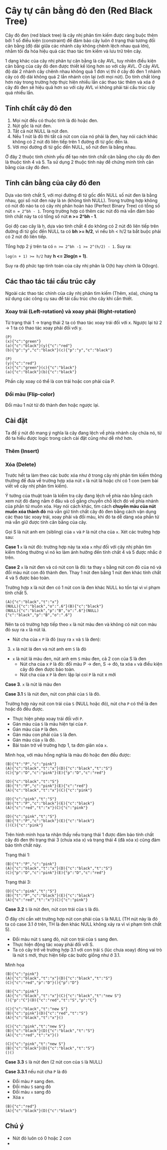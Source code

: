 # Cây tự cân bằng đỏ đen (Red Black Tree)

Cây đỏ đen (red black tree) là cây nhị phân tìm kiếm được ràng buộc thêm bởi 1 số điều kiện (constraint) để đảm bảo cây luôn ở trạng thái tương đối cân bằng (độ dài giữa các nhánh cây không chênh lệch nhau quá lớn), nhằm tối đa hóa hiệu quả các thao tác tìm kiếm và lưu trữ trên cây.

1 dạng khác của cây nhị phân tự cân bằng là cây AVL, tuy nhiên điều kiện cân bằng của cây đỏ đen được thiết kế lỏng hơn so với cây AVL. Ở cây AVL độ dài 2 nhánh cây chênh nhau không quá 1 đơn vị thì ở cây đỏ đen 1 nhánh cây có độ dài không quá 2 lần nhánh còn lại (với mọi nút). Do tính chất lỏng hơn này trong trường hợp thực hiện nhiều lần các thao tác thêm và xóa ở cây đỏ đen sẽ hiệu quả hơn so với cây AVL vì không phải tái cấu trúc cây quá nhiều lần.

## Tính chất cây đỏ đen

1. Mọi nút đều có thuộc tính là đỏ hoặc đen.
2. Nút gốc là nút đen.
3. Tất cả nút NULL là nút đen.
4. Nếu 1 nút là đỏ thì tất cả nút con của nó phải là đen, hay nói cách khác không có 2 nút đỏ liên tiếp trên 1 đường đi từ gốc đến lá.
5. Với mọi đường đi từ gốc đến NULL, số nút đen là bằng nhau.

Ở đây 2 thuộc tính chính yếu để tạo nên tính chất cân bằng cho cây đỏ đen là thuộc tính 4 và 5. Ta sử dụng 2 thuộc tính này để chứng minh tính cân bằng của cây đỏ đen.

## Tính cân bằng của cây đỏ đen

Dựa vào tính chất 5, với mọi đường đi từ gốc đến NULL số nút đen là bằng nhau, gọi số nút đen này là `bh` (không tính NULL). Trong trường hợp không có nút đỏ nào ta có cây nhị phân hoàn hảo (Perfect Binary Tree) có tổng số nút `n = 2^bh - 1`. Trong trường hợp có thêm các nút đỏ mà vẫn đảm bảo tính chất này ta có tổng số nút **n >= 2^bh - 1**.

Gọi độ cao cây là h, dựa vào tính chất 4 do không có 2 nút đỏ liên tiếp trên đường đi từ gốc đến NULL ta có **bh >= h/2**, vì nếu bh < h/2 ta bắt buộc phải có 2 nút đỏ liên tiếp.

Tổng hợp 2 ý trên ta có `n >= 2^bh -1 >= 2^(h/2) - 1`. Suy ra:

`log(n + 1) >= h/2` hay **h <= 2log(n + 1)**.

Suy ra độ phức tạp tính toán của cây nhị phân là O(h) hay chính là O(logn).

## Các thao tác tái cấu trúc cây

Ngoài các thao tác chính của cây nhị phân tìm kiếm (Thêm, xóa), chúng ta sử dụng các công cụ sau để tái cấu trúc cho cây khi cần thiết.

### Xoay trái (Left-rotation) và xoay phải (Right-rotation)

Từ trạng thái 1 -> trạng thái 2 ta có thao tác xoay trái đối với x. Ngược lại từ 2 -> 1 ta có thao tác xoay phải đối với y.

```[tree](size=34)
(P)
(x){"c":"green"}
(a){"c":"black"}(y){"c":"red"}
(b){"p":"y","c":"black"}(c){"p":"y","c":"black"}

(P)
(y){"c":"red"}
(x){"c":"green"}(c){"c":"black"}
(a){"c":"black"}(b){"c":"black"}
```

Phần cây xoay có thể là con trái hoặc con phải của P.

### Đổi màu (Flip-color)

Đổi màu 1 nút từ đỏ thành đen hoặc ngược lại.

## Cài đặt

Ta để ý nút đỏ mang ý nghĩa là cây đang lệch về phía nhánh cây chứa nó, từ đó ta hiểu được logic trong cách cài đặt cũng như dễ nhớ hơn.

### Thêm (Insert)



### Xóa (Delete)

Trước hết ta làm theo các bước xóa như ở trong cây nhị phân tìm kiếm thông thường để đưa về trường hợp xóa nút `x` là nút lá hoặc chỉ có 1 con (xem bài viết về cây nhị phân tìm kiếm).

Ý tưởng của thuật toán là kiểm tra cây đang lệch về phía nào bằng cách xem nút đỏ đang nằm ở đâu và cố gắng chuyển chỗ lệch đó về phía nhánh của phần tử muốn xóa. Hay nói cách khác, tìm cách **chuyển màu của nút muốn xóa thành đỏ** mà vẫn giữ tính chất cây đỏ đen bằng cách vận dụng các thao tác xoay trái, xoay phải và đổi màu, khi đó ta dễ dàng xóa phần tử mà vẫn giữ được tính cân bằng của cây.

Gọi S là nút anh em (sibling) của `x` và `P` là nút cha của `x`. Xét các trường hợp sau:

**Case 1** `x` là nút đỏ: trường hợp này ta xóa `x` như đối với cây nhị phân tìm kiếm thông thường vì nó ko làm ảnh hưởng đến tính chất 4 và 5 được nhắc ở trên.

**Case 2** `x` là nút đen và có nút con là đỏ: ta thay `x` bằng nút con đỏ của nó và đổi màu nút con đỏ thành đen. Thay 1 nút đen bằng 1 nút đen khác tính chất 4 và 5 được bảo toàn.

Trường hợp x là nút đen có 1 nút con là đen khác NULL ko tồn tại vì vi phạm tính chất 5.

```[tree](size=40)
(A){"c":"black","t":"x"}
(NULL){"c":"black","o":".6"}(B){"c":"black"}
(NULL){"c":"black","p":"B","o":".6"}(NULL){"c":"black","p":"B","o":".6"}
```

Nên ta có trường hợp tiếp theo `x` là nút màu đen và không có nút con màu đỏ suy ra `x` là nút lá.

- Nút cha của `x` `P` là đỏ (suy ra `x` và `S` là đen): 

3. `x` là nút lá đen và nút anh em `S` là đỏ

- `x` là nút lá màu đen, nút anh em `S` màu đen, cả 2 con của S là đen
  - Nút cha của x `P` là đỏ: đổi màu P -> đen, S -> đỏ, ta xóa `x` và điều kiện cây đỏ đen được bảo toàn.
  - Nút cha của x `P` là đen: lặp lại coi `P` là nút x mới

**Case 3**. `x` là nút lá màu đen

**Case 3.1** `S` là nút đen, nút con phải của `S` là đỏ.

Trường hợp này nút con trái của `S` (NULL hoặc đỏ), nút cha `P` có thể là đen hoặc đỏ đều được.

- Thực hiện phép xoay trái đối với `P`.
- Gán màu của `S` là màu hiện tại của `P`.
- Gán màu của `P` là đen.
- Gán màu con phải của `S` là đen.
- Gán màu của `x` là đỏ.
- Bài toán trở về trường hợp 1, ta đơn giản xóa `x`.

Minh họa, với màu hồng nghĩa là màu đỏ hoặc đen đều được:

```[tree](size=40)
(B){"t":"P","c":"pink"}
(A){"c":"black","t":"x"}(D){"c":"black","t":"S"}
(C){"p":"D","c":"pink"}(E){"p":"D","c":"red"}

(D){"c":"black","t":"S"}
(B){"t":"P","c":"pink"}(E){"c":"red"}
(A){"c":"black","t":"x"}(C){"c":"pink"}

(D){"c":"pink","t":"S"}
(B){"t":"P","c":"black"}(E){"c":"black"}
(A){"c":"red","t":"x"}(C){"c":"pink"}

(D){"c":"pink","t":"S"}
(B){"t":"P","c":"black"}(E){"c":"black"}
()(C){"c":"pink"}
```

Trên hình minh họa ta nhận thấy nếu trạng thái 1 được đảm bảo tính chất cây đỏ đen thì trạng thái 3 (chưa xóa x) và trạng thái 4 (đã xóa x) cũng đảm bảo tính chất này.

Trạng thái 1:

```[tree](size=40)
(B){"t":"P","c":"pink"}
(A){"c":"black","t":"x"}(D){"c":"black","t":"S"}
(C){"p":"D","c":"pink"}(E){"p":"D","c":"red"}
```

Trạng thái 3:

```[tree](size=40)
(D){"c":"pink","t":"S"}
(B){"t":"P","c":"black"}(E){"c":"black"}
(A){"c":"red","t":"x"}(C){"c":"pink"}
```

**Case 3.2** `S` là nút đen, nút con trái của `S` là đỏ.

Ở đây chỉ cần xét trường hợp nút con phải của `S` là NULL (TH nút này là đỏ ta có case 3.1 ở trên, TH là đen khác NULL không xảy ra vì vi phạm tính chất 5).

- Đổi màu nút `S` sang đỏ, nút con trái của `S` sang đen.
- Thực hiện động tác xoay phải đối với S.
- Ta có cây trở về trường hợp 3.1 với con trái `S` (lúc chưa xoay) đóng vai trò là nút `S` mới, thực hiện tiếp các bước giống như ở 3.1.

Minh họa

```[tree](size=40)
(B){"c":"pink"}
(A){"c":"black","t":"x"}(D){"c":"black","t":"S"}
(C){"c":"red","p":"D"}(){"p":"D"}

(B){"c":"pink"}
(A){"c":"black","t":"x"}(C){"c":"black","t":"new S"}
(){"p":"C"}(D){"c":"red","t":"S","p":"C"}

(C){"c":"black","t":"new S"}
(B){"c":"pink"}(D){"c":"red","t":"S"}
(A){"c":"black","t":"x"}()

(C){"c":"pink","t":"new S"}
(B){"c":"black"}(D){"c":"black","t":"S"}
(A){"c":"red","t":"x"}()

(C){"c":"pink","t":"new S"}
(B){"c":"black"}(D){"c":"black","t":"S"}
()()
```

**Case 3.3** `S` là nút đen (2 nút con của `S` là NULL)

**Case 3.3.1** nếu nút cha `P` là đỏ

- Đổi màu `P` sang đen.
- Đổi màu `S` sang đỏ
- Đổi màu `x` sang đỏ
- Xóa `x`

```[tree](size=40)
(B){"c":"red"}
(A){"c":"black"}(D){"c":"black"}
```

## Chú ý

- Nút đỏ luôn có 0 hoặc 2 con
- 
